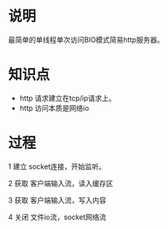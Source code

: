 # 说明
最简单的单线程单次访问BIO模式简易http服务器。
# 知识点
- http 请求建立在tcp/ip请求上。
- http 访问本质是网络io
# 过程
1 建立 socket连接，开始监听。

2 获取 客户端输入流，读入缓存区

3 获取 客户端输入流，写入内容

4 关闭 文件io流，socket网络流